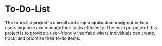 # To-Do-List
The to-do list project is a small and simple application designed to help users organize and manage their tasks efficiently. The main purpose of this project is to provide a user-friendly interface where individuals can create, track, and prioritize their to-do items.
